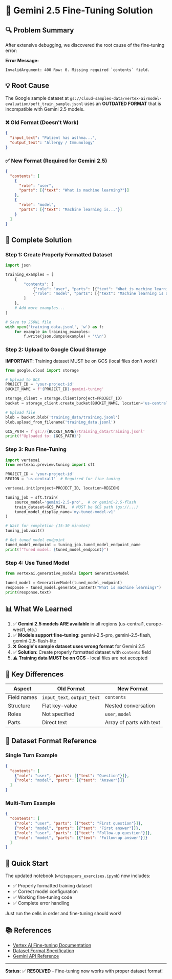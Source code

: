 # 🎉 Gemini 2.5 Fine-Tuning Solution

## 🔍 Problem Summary

After extensive debugging, we discovered the root cause of the fine-tuning error:

**Error Message:**
```
InvalidArgument: 400 Row: 0. Missing required `contents` field.
```

## 💡 Root Cause

The Google sample dataset at `gs://cloud-samples-data/vertex-ai/model-evaluation/peft_train_sample.jsonl` uses an **OUTDATED FORMAT** that is incompatible with Gemini 2.5 models.

### ❌ Old Format (Doesn't Work)
```json
{
  "input_text": "Patient has asthma...",
  "output_text": "Allergy / Immunology"
}
```

### ✅ New Format (Required for Gemini 2.5)
```json
{
  "contents": [
    {
      "role": "user",
      "parts": [{"text": "What is machine learning?"}]
    },
    {
      "role": "model",
      "parts": [{"text": "Machine learning is..."}]
    }
  ]
}
```

## 🎯 Complete Solution

### Step 1: Create Properly Formatted Dataset

```python
import json

training_examples = [
    {
        "contents": [
            {"role": "user", "parts": [{"text": "What is machine learning?"}]},
            {"role": "model", "parts": [{"text": "Machine learning is a subset of AI that enables computers to learn from experience..."}]}
        ]
    },
    # Add more examples...
]

# Save to JSONL file
with open('training_data.jsonl', 'w') as f:
    for example in training_examples:
        f.write(json.dumps(example) + '\\n')
```

### Step 2: Upload to Google Cloud Storage

**IMPORTANT**: Training dataset MUST be on GCS (local files don't work!)

```python
from google.cloud import storage

# Upload to GCS
PROJECT_ID = 'your-project-id'
BUCKET_NAME = f'{PROJECT_ID}-gemini-tuning'

storage_client = storage.Client(project=PROJECT_ID)
bucket = storage_client.create_bucket(BUCKET_NAME, location='us-central1')

# Upload file
blob = bucket.blob('training_data/training.jsonl')
blob.upload_from_filename('training_data.jsonl')

GCS_PATH = f'gs://{BUCKET_NAME}/training_data/training.jsonl'
print(f"Uploaded to: {GCS_PATH}")
```

### Step 3: Run Fine-Tuning

```python
import vertexai
from vertexai.preview.tuning import sft

PROJECT_ID = 'your-project-id'
REGION = 'us-central1'  # Required for fine-tuning

vertexai.init(project=PROJECT_ID, location=REGION)

tuning_job = sft.train(
    source_model='gemini-2.5-pro',  # or gemini-2.5-flash
    train_dataset=GCS_PATH,  # MUST be GCS path (gs://...)
    tuned_model_display_name='my-tuned-model-v1'
)

# Wait for completion (15-30 minutes)
tuning_job.wait()

# Get tuned model endpoint
tuned_model_endpoint = tuning_job.tuned_model_endpoint_name
print(f"Tuned model: {tuned_model_endpoint}")
```

### Step 4: Use Tuned Model

```python
from vertexai.generative_models import GenerativeModel

tuned_model = GenerativeModel(tuned_model_endpoint)
response = tuned_model.generate_content("What is machine learning?")
print(response.text)
```

## 📊 What We Learned

1. ✅ **Gemini 2.5 models ARE available** in all regions (us-central1, europe-west1, etc.)
2. ✅ **Models support fine-tuning**: gemini-2.5-pro, gemini-2.5-flash, gemini-2.5-flash-lite
3. ❌ **Google's sample dataset uses wrong format** for Gemini 2.5
4. ✅ **Solution**: Create properly formatted dataset with `contents` field
5. ⚠️ **Training data MUST be on GCS** - local files are not accepted

## 🔧 Key Differences

| Aspect | Old Format | New Format |
|--------|-----------|------------|
| Field names | `input_text`, `output_text` | `contents` |
| Structure | Flat key-value | Nested conversation |
| Roles | Not specified | `user`, `model` |
| Parts | Direct text | Array of parts with text |

## 💾 Dataset Format Reference

### Single Turn Example
```json
{
  "contents": [
    {"role": "user", "parts": [{"text": "Question"}]},
    {"role": "model", "parts": [{"text": "Answer"}]}
  ]
}
```

### Multi-Turn Example
```json
{
  "contents": [
    {"role": "user", "parts": [{"text": "First question"}]},
    {"role": "model", "parts": [{"text": "First answer"}]},
    {"role": "user", "parts": [{"text": "Follow-up question"}]},
    {"role": "model", "parts": [{"text": "Follow-up answer"}]}
  ]
}
```

## 🚀 Quick Start

The updated notebook (`whitepapers_exercises.ipynb`) now includes:
- ✅ Properly formatted training dataset
- ✅ Correct model configuration
- ✅ Working fine-tuning code
- ✅ Complete error handling

Just run the cells in order and fine-tuning should work!

## 📚 References

- [Vertex AI Fine-tuning Documentation](https://cloud.google.com/vertex-ai/generative-ai/docs/models/gemini-supervised-tuning)
- [Dataset Format Specification](https://cloud.google.com/vertex-ai/generative-ai/docs/model-reference/tuning)
- [Gemini API Reference](https://ai.google.dev/gemini-api/docs/model-tuning)

---

**Status**: ✅ **RESOLVED** - Fine-tuning now works with proper dataset format!

